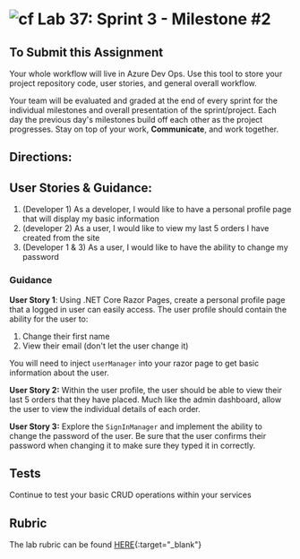 ![cf](http://i.imgur.com/7v5ASc8.png) Lab 37: Sprint 3 - Milestone #2
=====================================

## To Submit this Assignment
Your whole workflow will live in Azure Dev Ops. Use this tool to store your project repository code, user stories, and general overall workflow. 

Your team will be evaluated and graded at the end of every sprint for the individual milestones and overall presentation of the sprint/project. Each day the previous day's milestones build off each other as the project progresses. Stay on top of your work, **Communicate**, and work together.

## Directions: 

## User Stories & Guidance:

1. (Developer 1) As a developer, I would like to have a personal profile page that will display my basic information
2. (developer 2) As a user, I would like to view my last 5 orders I have created from the site
3. (Developer 1 & 3) As a user, I would like to have the ability to change my password 


### Guidance

**User Story 1**: Using .NET Core Razor Pages, create a personal profile page that a logged in user can easily access. The user profile should 
contain the ability for the user to:
1. Change their first name
2. View their email (don't let the user change it)

You will need to inject `userManager` into your razor page to get basic information about the user.


**User Story 2:** Within the user profile, the user should be able to view their last 5 orders that they have placed. Much like the admin dashboard, allow the user to view the individual details of each order.


**User Story 3:**  Explore the `SignInManager` and implement the ability to change the password of the user. Be sure that the user confirms their password when changing it to make sure they typed it in correctly. 


## Tests

Continue to test your basic CRUD operations within your services


## Rubric

The lab rubric can be found [HERE](../Resources/rubric){:target="_blank"} 
